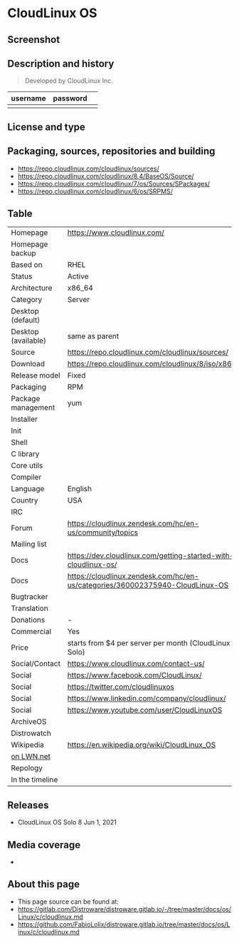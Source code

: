 # CloudLinux OS

## Screenshot


## Description and history

>

> Developed by CloudLinux Inc.

| username | password |  |
|----------|----------|--|
|  |  |  |


## License and type

>


## Packaging, sources, repositories and building

>

* https://repo.cloudlinux.com/cloudlinux/sources/
* https://repo.cloudlinux.com/cloudlinux/8.4/BaseOS/Source/
* https://repo.cloudlinux.com/cloudlinux/7/os/Sources/SPackages/
* https://repo.cloudlinux.com/cloudlinux/6/os/SRPMS/


## Table

|                       |  |
|-----------------------|--|
| Homepage              | <https://www.cloudlinux.com/> |
| Homepage backup       |  |
| Based on              | RHEL |
| Status                | Active |
| Architecture          | x86_64 |
| Category              | Server |
| Desktop (default)     |  |
| Desktop (available)   | same as parent |
| Source                | <https://repo.cloudlinux.com/cloudlinux/sources/> |
| Download              | <https://repo.cloudlinux.com/cloudlinux/8/iso/x86_64/> |
| Release model         | Fixed |
| Packaging             | RPM |
| Package management    | yum |
| Installer             |  |
| Init                  |  |
| Shell                 |  |
| C library             |  |
| Core utils            |  |
| Compiler              |  |
| Language              | English |
| Country               | USA |
| IRC                   |  |
| Forum                 | <https://cloudlinux.zendesk.com/hc/en-us/community/topics> |
| Mailing list          |  |
| Docs                  | <https://dev.cloudlinux.com/getting-started-with-cloudlinux-os/> |
| Docs                  | <https://cloudlinux.zendesk.com/hc/en-us/categories/360002375940-CloudLinux-OS> |
| Bugtracker            |  |
| Translation           |  |
| Donations             | - |
| Commercial            | Yes |
| Price                 | starts from $4 per server per month (CloudLinux OS Solo) |
| Social/Contact        | <https://www.cloudlinux.com/contact-us/> |
| Social                | <https://www.facebook.com/CloudLinux/> |
| Social                | <https://twitter.com/cloudlinuxos> |
| Social                | <https://www.linkedin.com/company/cloudlinux/> |
| Social                | <https://www.youtube.com/user/CloudLinuxOS> |
| ArchiveOS             |  |
| Distrowatch           |  |
| Wikipedia             | <https://en.wikipedia.org/wiki/CloudLinux_OS> |
| [on LWN.net](https://lwn.net/Distributions/) |  |
| Repology              |  |
| In the timeline       |  |


## Releases

* CloudLinux OS Solo 8 	Jun 1, 2021


## Media coverage

* 


## About this page


* This page source can be found at:
* <https://gitlab.com/Distroware/distroware.gitlab.io/-/tree/master/docs/os/Linux/c/cloudlinux.md>
* <https://github.com/FabioLolix/distroware.gitlab.io/tree/master/docs/os/Linux/c/cloudlinux.md>
